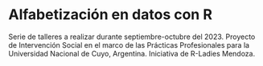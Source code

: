 # Alfabetización en datos con R

Serie de talleres a realizar durante septiembre-octubre del 2023. Proyecto de Intervención Social en el marco de las Prácticas Profesionales para la Universidad Nacional de Cuyo, Argentina. Iniciativa de R-Ladies Mendoza.